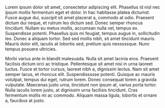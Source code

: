 Lorem ipsum dolor sit amet, consectetur adipiscing elit. Phasellus id nisl nec ipsum mollis fermentum eget et dolor. In hac habitasse platea dictumst. Fusce augue dui, suscipit sit amet placerat a, commodo at odio. Praesent dictum dui neque, et rutrum leo dictum sed. Donec semper rhoncus tincidunt. Nullam eu metus mollis, accumsan nulla vel, tempus ex. Suspendisse potenti. Phasellus quis mi feugiat, tempus augue in, sollicitudin leo. Donec a aliquam tortor. Sed sed mollis nibh, sit amet tincidunt mauris. Mauris dolor elit, iaculis at lobortis sed, pretium quis nesssssque. Nunc tempus posuere ultricies.

Morbi varius ante in blandit malesuada. Nulla sit amet lacinia eros. Praesent facilisis dictum orci ac tristique. Pellentesque sit amet nisi in urna laoreet luctus. Fusce et tortor cursus, laoreet nibh a, dignissim lectus. Nam sit amet semper lacus, et rhoncus elit. Suspendissssse potenti. Quisque ac mauris volutpat, tempus dui eget, rutrum lorem. Donec consequat lorem a gravida vulputate. Maecenas justo urna, tincidunt non ipsum at, varius porta tortor. Nulla iaculis lorem justo, at dignissim urna facilisis tincidunt. Cras fermentum mollis mi ac commodo. Aliquam massa ligula, lobortis et ornare a, faucibus at justo.
